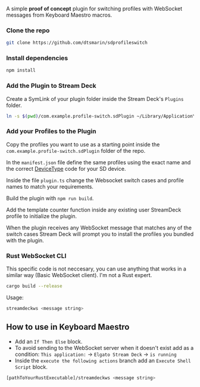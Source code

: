 A simple **proof of concept** plugin for switching profiles with WebSocket messages from Keyboard Maestro macros.

### Clone the repo

```bash
git clone https://github.com/dtsmarin/sdprofileswitch
```

### Install dependencies

```bash
npm install
```

### Add the Plugin to Stream Deck

Create a SymLink of your plugin folder inside the Stream Deck's `Plugins` folder.

```bash
ln -s $(pwd)/com.example.profile-switch.sdPlugin ~/Library/Application\ Support/com.elgato.StreamDeck/Plugins/
```

### Add your Profiles to the Plugin

Copy the profiles you want to use as a starting point inside the `com.example.profile-switch.sdPlugin` folder of the repo.

In the `manifest.json` file define the same profiles using the exact name and the correct [DeviceType](https://docs.elgato.com/sdk/plugins/manifest#profiles) code for your SD device.

Inside the file `plugin.ts` change the Websocket switch cases and profile names to match your requirements.

Build the plugin with `npm run build`.

Add the template counter function inside any existing user StreamDeck profile to initialize the plugin.

When the plugin receives any WebSocket message that matches any of the switch cases Stream Deck will prompt you to install the profiles you bundled with the plugin.

### Rust WebSocket CLI

This specific code is not neccesary, you can use anything that works in a similar way (Basic WebSocket client). I'm not a Rust expert.

```bash
cargo build --release
```

Usage:

```bash
streamdeckws <message string>
```

## How to use in Keyboard Maestro

- Add an `If Then Else` block.
- To avoid sending to the WebSocket server when it doesn't exist add as a condition: `This application:` -> `Elgato Stream Deck` -> `is running`
- Inside the `execute the following actions` branch add an `Execute Shell Script` block.

```bash
[pathToYourRustExecutable]/streamdeckws <message string>
```

